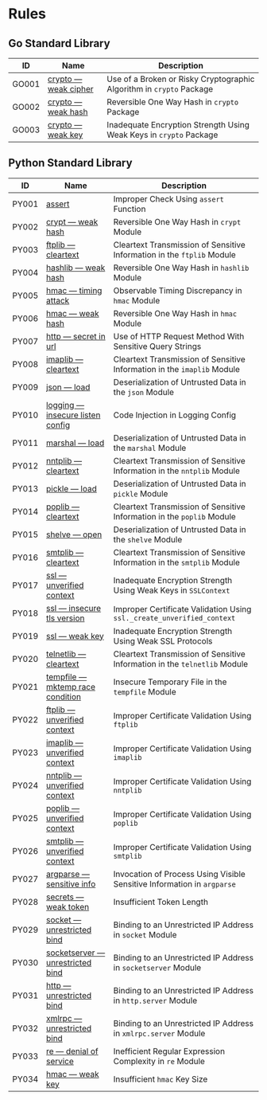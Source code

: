 # Rules

## Go Standard Library

| ID | Name | Description |
|----|------|-------------|
| GO001 | [crypto — weak cipher](rules/go/stdlib/crypto-weak-cipher.md) | Use of a Broken or Risky Cryptographic Algorithm in `crypto` Package |
| GO002 | [crypto — weak hash](rules/go/stdlib/crypto-weak-hash.md) | Reversible One Way Hash in `crypto` Package |
| GO003 | [crypto — weak key](rules/go/stdlib/crypto-weak-key.md) | Inadequate Encryption Strength Using Weak Keys in `crypto` Package |

## Python Standard Library

| ID | Name | Description |
|----|------|-------------|
| PY001 | [assert](rules/python/stdlib/assert.md) | Improper Check Using `assert` Function |
| PY002 | [crypt — weak hash](rules/python/stdlib/crypt-weak-hash.md) | Reversible One Way Hash in `crypt` Module |
| PY003 | [ftplib — cleartext](rules/python/stdlib/ftplib-cleartext.md) | Cleartext Transmission of Sensitive Information in the `ftplib` Module |
| PY004 | [hashlib — weak hash](rules/python/stdlib/hashlib-weak-hash.md) | Reversible One Way Hash in `hashlib` Module |
| PY005 | [hmac — timing attack](rules/python/stdlib/hmac-timing-attack.md) | Observable Timing Discrepancy in `hmac` Module |
| PY006 | [hmac — weak hash](rules/python/stdlib/hmac-weak-hash.md) | Reversible One Way Hash in `hmac` Module |
| PY007 | [http — secret in url](rules/python/stdlib/http-url-secret.md) | Use of HTTP Request Method With Sensitive Query Strings |
| PY008 | [imaplib — cleartext](rules/python/stdlib/imaplib-cleartext.md) | Cleartext Transmission of Sensitive Information in the `imaplib` Module |
| PY009 | [json — load](rules/python/stdlib/json-load.md) | Deserialization of Untrusted Data in the `json` Module |
| PY010 | [logging — insecure listen config](rules/python/stdlib/logging-insecure-listen-config.md) | Code Injection in Logging Config |
| PY011 | [marshal — load](rules/python/stdlib/marshal-load.md) | Deserialization of Untrusted Data in the `marshal` Module |
| PY012 | [nntplib — cleartext](rules/python/stdlib/nntplib-cleartext.md) | Cleartext Transmission of Sensitive Information in the `nntplib` Module |
| PY013 | [pickle — load](rules/python/stdlib/pickle-load.md) | Deserialization of Untrusted Data in `pickle` Module |
| PY014 | [poplib — cleartext](rules/python/stdlib/poplib-cleartext.md) | Cleartext Transmission of Sensitive Information in the `poplib` Module |
| PY015 | [shelve — open](rules/python/stdlib/shelve-open.md) | Deserialization of Untrusted Data in the `shelve` Module |
| PY016 | [smtplib — cleartext](rules/python/stdlib/smtplib-cleartext.md) | Cleartext Transmission of Sensitive Information in the `smtplib` Module |
| PY017 | [ssl — unverified context](rules/python/stdlib/ssl-create-unverified-context.md) | Inadequate Encryption Strength Using Weak Keys in `SSLContext` |
| PY018 | [ssl — insecure tls version](rules/python/stdlib/ssl-insecure-tls-version.md) | Improper Certificate Validation Using `ssl._create_unverified_context` |
| PY019 | [ssl — weak key](rules/python/stdlib/ssl-context-weak-key.md) | Inadequate Encryption Strength Using Weak SSL Protocols |
| PY020 | [telnetlib — cleartext](rules/python/stdlib/telnetlib-cleartext.md) | Cleartext Transmission of Sensitive Information in the `telnetlib` Module |
| PY021 | [tempfile — mktemp race condition](rules/python/stdlib/tempfile-mktemp-race-condition.md) | Insecure Temporary File in the ``tempfile`` Module |
| PY022 | [ftplib — unverified context](rules/python/stdlib/ftplib-unverified-context.md) | Improper Certificate Validation Using `ftplib` |
| PY023 | [imaplib — unverified context](rules/python/stdlib/imaplib-unverified-context.md) | Improper Certificate Validation Using `imaplib` |
| PY024 | [nntplib — unverified context](rules/python/stdlib/nntplib-unverified-context.md) | Improper Certificate Validation Using `nntplib` |
| PY025 | [poplib — unverified context](rules/python/stdlib/poplib-unverified-context.md) | Improper Certificate Validation Using `poplib` |
| PY026 | [smtplib — unverified context](rules/python/stdlib/smtplib-unverified-context.md) | Improper Certificate Validation Using `smtplib` |
| PY027 | [argparse — sensitive info](rules/python/stdlib/argparse-sensitive-info.md) | Invocation of Process Using Visible Sensitive Information in `argparse` |
| PY028 | [secrets — weak token](rules/python/stdlib/secrets-weak-token.md) | Insufficient Token Length |
| PY029 | [socket — unrestricted bind](rules/python/stdlib/socket-unrestricted-bind.md) | Binding to an Unrestricted IP Address in `socket` Module |
| PY030 | [socketserver — unrestricted bind](rules/python/stdlib/socketserver-unrestricted-bind.md) | Binding to an Unrestricted IP Address in `socketserver` Module |
| PY031 | [http — unrestricted bind](rules/python/stdlib/http-server-unrestricted-bind.md) | Binding to an Unrestricted IP Address in `http.server` Module |
| PY032 | [xmlrpc — unrestricted bind](rules/python/stdlib/xmlrpc-server-unrestricted-bind.md) | Binding to an Unrestricted IP Address in `xmlrpc.server` Module |
| PY033 | [re — denial of service](rules/python/stdlib/re-denial-of-service.md) | Inefficient Regular Expression Complexity in `re` Module |
| PY034 | [hmac — weak key](rules/python/stdlib/hmac-weak-key.md) | Insufficient `hmac` Key Size |

